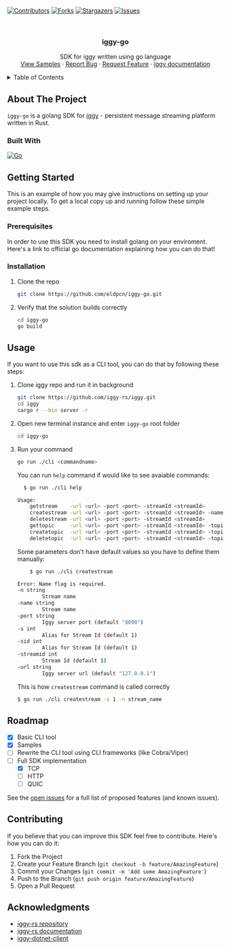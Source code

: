 <!-- PROJECT SHIELDS -->
[![Contributors][contributors-shield]][contributors-url]
[![Forks][forks-shield]][forks-url]
[![Stargazers][stars-shield]][stars-url]
[![Issues][issues-shield]][issues-url]
<!-- [![MIT License][license-shield]][license-url]
[![LinkedIn][linkedin-shield]][linkedin-url] -->



<!-- PROJECT LOGO -->
<br />
<div align="center">
  <!-- <a href="https://github.com/eldpcn/iggy-go">
    <img src="images/logo.png" alt="Logo" width="80" height="80">
  </a> -->

<h3 align="center">iggy-go</h3>

  <p align="center">
    SDK for iggy written using go language
    <!-- <br />
    <a href="https://github.com/eldpcn/iggy-go"><strong>Explore the docs »</strong></a>
    <br /> -->
    <br />
    <a href="https://github.com/eldpcn/iggy-go/tree/dev/samples">View Samples</a>
    ·
    <a href="https://github.com/eldpcn/iggy-go/issues">Report Bug</a>
    ·
    <a href="https://github.com/eldpcn/iggy-go/issues">Request Feature</a>
    ·
    <a href="https://docs.iggy.rs/">iggy documentation</a>
  </p>
</div>



<!-- TABLE OF CONTENTS -->
<details>
  <summary>Table of Contents</summary>
  <ol>
    <li>
      <a href="#about-the-project">About The Project</a>
      <ul>
        <li><a href="#built-with">Built With</a></li>
      </ul>
    </li>
    <li>
      <a href="#getting-started">Getting Started</a>
      <ul>
        <li><a href="#prerequisites">Prerequisites</a></li>
        <li><a href="#installation">Installation</a></li>
      </ul>
    </li>
    <li><a href="#usage">Usage</a></li>
    <li><a href="#roadmap">Roadmap</a></li>
    <li><a href="#contributing">Contributing</a></li>
    <li><a href="#license">License</a></li>
    <li><a href="#contact">Contact</a></li>
    <li><a href="#acknowledgments">Acknowledgments</a></li>
  </ol>
</details>



<!-- ABOUT THE PROJECT -->
## About The Project

<!-- [![Product Name Screen Shot][product-screenshot]](https://example.com) -->

<!-- Here's a blank template to get started: To avoid retyping too much info. Do a search and replace with your text editor for the following: `eldpcn`, `iggy-go`, `twitter_handle`, `linkedin_username`, `email_client`, `email`, `project_title`, `project_description` -->

`iggy-go` is a golang SDK for <a href="https://github.com/iggy-rs/iggy">iggy</a> - persistent message streaming platform written in Rust.


### Built With
 [![Go][Golang]][Golang-url]


<!-- GETTING STARTED -->
## Getting Started

This is an example of how you may give instructions on setting up your project locally.
To get a local copy up and running follow these simple example steps.

### Prerequisites

In order to use this SDK you need to install golang on your enviroment. Here's a <a hfref="https://go.dev/doc/install">link to official go documentation</a> explaining how you can do that!

### Installation

1. Clone the repo
   ```sh
   git clone https://github.com/eldpcn/iggy-go.git
   ```
2. Verify that the solution builds correctly
    ```sh
    cd iggy-go
    go build
    ``` 
<!-- USAGE EXAMPLES -->
## Usage

If you want to use this sdk as a CLI tool, you can do that by following these steps:
1. Clone iggy repo and run it in background
    ```sh
    git clone https://github.com/iggy-rs/iggy.git
    cd iggy
    cargo r --bin server -r
    ```
1. Open new terminal instance and enter `iggy-go` root folder
    ```sh
    cd iggy-go
    ```
2. Run your command
    ```sh
    go run ./cli <commandname>
    ```

    You can run `help` command if would like to see avaiable commands:

    ```sh
      $ go run ./cli help

    Usage:
        getstream    -url <url> -port <port> -streamId <streamId>
        createstream -url <url> -port <port> -streamId <streamId> -name <name>
        deletestream -url <url> -port <port> -streamId <streamId>
        gettopic     -url <url> -port <port> -streamId <streamId> -topicId <topicId>
        createtopic  -url <url> -port <port> -streamId <streamId> -topicId <topicId> -name <name> -partitionsCount <partitionsCount>
        deletetopic  -url <url> -port <port> -streamId <streamId> -topicId <topicId>

    ```

    Some parameters don't have default values so you have to define them manually:

    ```sh
        $ go run ./cli createstream

    Error: Name flag is required.
    -n string
            Stream name
    -name string
            Stream name
    -port string
            Iggy server port (default "8090")
    -s int
            Alias for Stream Id (default 1)
    -sid int
            Alias for Stream Id (default 1)
    -streamid int
            Stream Id (default 1)
    -url string
            Iggy server url (default "127.0.0.1")
    ```
    This is how `createstream` command is called correctly

    ```sh
    $ go run ./cli createstream -s 1 -n stream_name
    ```
    
<!-- ROADMAP -->
## Roadmap

- [x] Basic CLI tool
- [x] Samples
- [ ] Rewrite the CLI tool using CLI frameworks (like Cobra/Viper)
- [ ] Full SDK implementation
    - [x] TCP
    - [ ] HTTP
    - [ ] QUIC

See the [open issues](https://github.com/eldpcn/iggy-go/issues) for a full list of proposed features (and known issues).

<!-- CONTRIBUTING -->
## Contributing

If you believe that you can improve this SDK feel free to contribute. Here's how you can do it:

1. Fork the Project
2. Create your Feature Branch (`git checkout -b feature/AmazingFeature`)
3. Commit your Changes (`git commit -m 'Add some AmazingFeature'`)
4. Push to the Branch (`git push origin feature/AmazingFeature`)
5. Open a Pull Request


<!-- LICENSE -->
<!-- ## License

Distributed under the MIT License. See `LICENSE.txt` for more information.
 -->

<!-- CONTACT -->
<!-- ## Contact -->

<!-- Your Name - [@twitter_handle](https://twitter.com/twitter_handle) - email@email_client.com -->
<!-- 
Project Link: [https://github.com/eldpcn/iggy-go](https://github.com/eldpcn/iggy-go)

 -->

<!-- ACKNOWLEDGMENTS -->
## Acknowledgments

* [iggy-rs repository](https://github.com/iggy-rs/iggy)
* [iggy-rs documentation](https://docs.iggy.rs/)
* [iggy-dotnet-client](https://github.com/iggy-rs/iggy-dotnet-client)

<!-- MARKDOWN LINKS & IMAGES -->
[contributors-shield]: https://img.shields.io/github/contributors/eldpcn/iggy-go.svg?style=for-the-badge
[contributors-url]: https://github.com/eldpcn/iggy-go/graphs/contributors
[forks-shield]: https://img.shields.io/github/forks/eldpcn/iggy-go.svg?style=for-the-badge
[forks-url]: https://github.com/eldpcn/iggy-go/network/members
[stars-shield]: https://img.shields.io/github/stars/eldpcn/iggy-go.svg?style=for-the-badge
[stars-url]: https://github.com/eldpcn/iggy-go/stargazers
[issues-shield]: https://img.shields.io/github/issues/eldpcn/iggy-go.svg?style=for-the-badge
[issues-url]: https://github.com/eldpcn/iggy-go/issues
[license-shield]: https://img.shields.io/github/license/eldpcn/iggy-go.svg?style=for-the-badge
[license-url]: https://github.com/eldpcn/iggy-go/blob/master/LICENSE.txt
[linkedin-shield]: https://img.shields.io/badge/-LinkedIn-black.svg?style=for-the-badge&logo=linkedin&colorB=555
[linkedin-url]: https://linkedin.com/in/linkedin_username
[Golang-url]: https://go.dev/
[Golang]: https://img.shields.io/badge/Go-00ADD8?style=for-the-badge&logo=go&logoColor=white
[Iggy-docs-url]: https://docs.iggy.rs/
[Iggy-repo-url]: https://github.com/iggy-rs/iggy
[Iggy-dotnet-repo-url]: https://github.com/iggy-rs/iggy-dotnet-client
